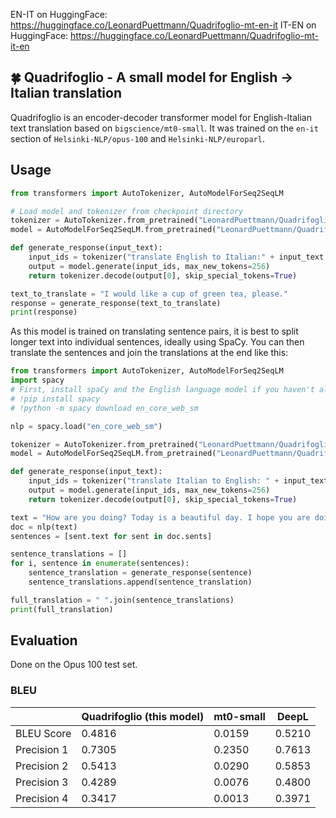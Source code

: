 EN-IT on HuggingFace: https://huggingface.co/LeonardPuettmann/Quadrifoglio-mt-en-it
IT-EN on HuggingFace: https://huggingface.co/LeonardPuettmann/Quadrifoglio-mt-it-en

## 🍀 Quadrifoglio - A small model for English -> Italian translation

Quadrifoglio is an encoder-decoder transformer model for English-Italian text translation based on `bigscience/mt0-small`. It was trained on the `en-it` section of `Helsinki-NLP/opus-100` and `Helsinki-NLP/europarl`.


## Usage

```python
from transformers import AutoTokenizer, AutoModelForSeq2SeqLM

# Load model and tokenizer from checkpoint directory
tokenizer = AutoTokenizer.from_pretrained("LeonardPuettmann/Quadrifoglio-mt-en-it")
model = AutoModelForSeq2SeqLM.from_pretrained("LeonardPuettmann/Quadrifoglio-mt-en-it")

def generate_response(input_text):
    input_ids = tokenizer("translate English to Italian:" + input_text, return_tensors="pt").input_ids
    output = model.generate(input_ids, max_new_tokens=256)
    return tokenizer.decode(output[0], skip_special_tokens=True)

text_to_translate = "I would like a cup of green tea, please."
response = generate_response(text_to_translate)
print(response)
```

As this model is trained on translating sentence pairs, it is best to split longer text into individual sentences, ideally using SpaCy. You can then translate the sentences and join the translations at the end like this:
```python
from transformers import AutoTokenizer, AutoModelForSeq2SeqLM
import spacy
# First, install spaCy and the English language model if you haven't already
# !pip install spacy
# !python -m spacy download en_core_web_sm

nlp = spacy.load("en_core_web_sm")

tokenizer = AutoTokenizer.from_pretrained("LeonardPuettmann/Quadrifoglio-mt-en-it")
model = AutoModelForSeq2SeqLM.from_pretrained("LeonardPuettmann/Quadrifoglio-mt-en-it")

def generate_response(input_text):
    input_ids = tokenizer("translate Italian to English: " + input_text, return_tensors="pt").input_ids
    output = model.generate(input_ids, max_new_tokens=256)
    return tokenizer.decode(output[0], skip_special_tokens=True)

text = "How are you doing? Today is a beautiful day. I hope you are doing fine."
doc = nlp(text)
sentences = [sent.text for sent in doc.sents]

sentence_translations = []
for i, sentence in enumerate(sentences):
    sentence_translation = generate_response(sentence)
    sentence_translations.append(sentence_translation)

full_translation = " ".join(sentence_translations)
print(full_translation)
```

## Evaluation
Done on the Opus 100 test set.

### BLEU
|              | Quadrifoglio (this model)     | mt0-small| DeepL  |
|--------------|-------------------------------|----------|--------|
| BLEU Score   | 0.4816                        | 0.0159   | 0.5210 |
| Precision 1  | 0.7305                        | 0.2350   | 0.7613 | 
| Precision 2  | 0.5413                        | 0.0290   | 0.5853 | 
| Precision 3  | 0.4289                        | 0.0076   | 0.4800 |
| Precision 4  | 0.3417                        | 0.0013   | 0.3971 |
